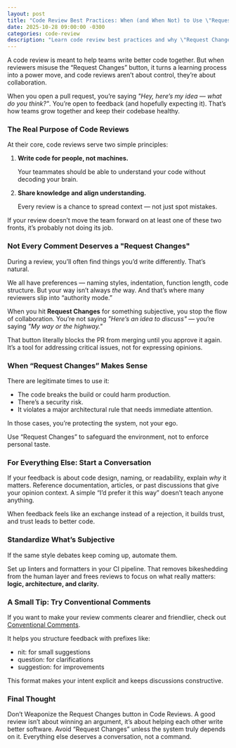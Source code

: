 ```yaml
---
layout: post
title: "Code Review Best Practices: When (and When Not) to Use \"Request Changes\""
date: 2025-10-28 09:00:00 -0300
categories: code-review
description: "Learn code review best practices and why \"Request Changes\" should be used carefully to keep collaboration and trust within your team."
---
```


A code review is meant to help teams write better code together. But when reviewers misuse the “Request Changes” button, it turns a learning process into a power move, and
code reviews aren’t about control, they’re about collaboration.

When you open a pull request, you’re saying *"Hey, here’s my idea — what do you think?"*. You’re open to feedback (and hopefully expecting it). That’s how teams grow together and keep their codebase healthy.

### **The Real Purpose of Code Reviews**

At their core, code reviews serve two simple principles:

1. **Write code for people, not machines.**
    
    Your teammates should be able to understand your code without decoding your brain.
    
2. **Share knowledge and align understanding.**
    
    Every review is a chance to spread context — not just spot mistakes.
    

If your review doesn’t move the team forward on at least one of these two fronts, it’s probably not doing its job.

### **Not Every Comment Deserves a "Request Changes"**

During a review, you’ll often find things you’d write differently. That’s natural.

We all have preferences — naming styles, indentation, function length, code structure. But your way isn’t always *the* way. And that’s where many reviewers slip into “authority mode.”

When you hit **Request Changes** for something subjective, you stop the flow of collaboration. You’re not saying *"Here’s an idea to discuss"* — you’re saying *"My way or the highway."*

That button literally blocks the PR from merging until you approve it again. It’s a tool for addressing critical issues, not for expressing opinions.

### **When “Request Changes” Makes Sense**

There are legitimate times to use it:

- The code breaks the build or could harm production.
- There’s a security risk.
- It violates a major architectural rule that needs immediate attention.

In those cases, you’re protecting the system, not your ego.

Use “Request Changes” to safeguard the environment, not to enforce personal taste.

### **For Everything Else: Start a Conversation**

If your feedback is about code design, naming, or readability, explain *why* it matters. Reference documentation, articles, or past discussions that give your opinion context. A simple “I’d prefer it this way” doesn’t teach anyone anything.

When feedback feels like an exchange instead of a rejection, it builds trust, and trust leads to better code.

### **Standardize What’s Subjective**

If the same style debates keep coming up, automate them.

Set up linters and formatters in your CI pipeline. That removes bikeshedding from the human layer and frees reviews to focus on what really matters: **logic, architecture, and clarity.**

### **A Small Tip: Try Conventional Comments**

If you want to make your review comments clearer and friendlier, check out [Conventional Comments](https://conventionalcomments.org/).

It helps you structure feedback with prefixes like:

- nit: for small suggestions
- question: for clarifications
- suggestion: for improvements

This format makes your intent explicit and keeps discussions constructive.

### **Final Thought**

Don’t Weaponize the Request Changes button in Code Reviews. A good review isn’t about winning an argument, it’s about helping each other write better software.
Avoid “Request Changes” unless the system truly depends on it. Everything else deserves a conversation, not a command.